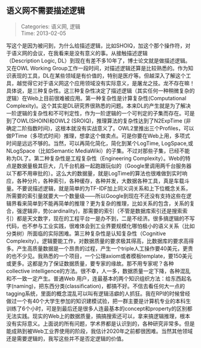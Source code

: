 语义网不需要描述逻辑
---
    
> Categories: 语义网, 逻辑  
> Time: 2013-02-05
    
写这个是因为被问到，为什么给描述逻辑，比如SHOIQ，加这个那个操作符，对于语义网的会议，在我看来是没有意义的事。从接触描述逻辑（Description Logic, DL）到现在有差不多10年了，博士论文就是做描述逻辑。又在OWL Working Group工作一段时间，对描述逻辑还算是比较熟悉的。作为知识表现的工具，DL在某些领域是有价值的，特别是医疗等。但越深入了解这个工具，越觉得它对于语义网这个应用领域没有实际意义，是屠龙之技。龙不存在嘛！具体说，是三种复杂性。这三种复杂性决定了描述逻辑（其实任何一种稍微复杂的逻辑）在Web上目前很难被应用。第一种复杂性是计算复杂性(Computational Complexity)。这个其实是DL研究界很熟悉的问题。本来DL的产生就是为了解决一阶逻辑的复杂性和不可判定性，作为一阶逻辑的一个可判定的子集而存在。可是到了OWL(SHOIN)和OWL2 (SROIQ)，推理算法的复杂性达到了N2ExpTime (非确定二阶指数时间)，这根本就没有实战意义了。OWL2里推出三个Profiles，可以做PTime（多项式时间）推理，想拿这个做卖点。可是你要在Web上用，多项式时间是远远不够的。当然，可以再简化简化，简化到某个LogTime, LogSpace,或 NLogSpace（比如Semantic MediaWiki）的子集。不过对那些子集，已经不能称为DL了。第二种复杂性是工程复杂性（Engineering Complexity）。Web的特点是数据量极其巨大，几千台机器一起跑跟玩似的（Google里调用两千台服务器以下都不用审批的）。这么大的数据量，就是LogTime的算法也很难做到实时响应，各种分片，各种索引，各种缓存，各种并发，大数据各种工具，真是车载斗量。不要说描述逻辑，就是简单的为TF-IDF加上同义词关系和上下位概念关系，所需要的索引量就要大一个数量级——所以Google到现在不还没有支持这些在逻辑界看来简单到不能再简单的推理？更为复杂的推理，比如关系的包含，关系的复合，强逻辑非，势(cardinality)，那需要的索引（不管是数据库索引还是搜索索引）都是天文数字，现在的工程平台一是办不到，二是不经济。很多搞逻辑的不写代码，也不参与工业实践，很难体会到工业界要规模化哪怕极小的语义关系（比如分类树）所面临的实际困难。第三种复杂性是认知复杂性（Cognitive Complexity）。逻辑要能工作，对数据质量的要求极其得高，比数据库的要求高得多。产生高质量数据是一个昂贵的过程，产生一个triple人工操作要40美元，更贵的也不少见。我熟悉的一个项目，一个公理axiom或者模板template，要150美元或更多。这都是为了保证数据质量，要专家的缘故。那不用专家呢？各种collective intelligence的方法。很不幸，人一多，数据质量一定下降，各种混乱和不一致一定产生。普通Web 用户，连最基本的两个知识组织方法：给东西起名字(naming)，把东西分类(classification)，都搞不好。不信去看任何大一点的tagging系统，里面的概念混乱可以叫有逻辑洁癖的人抓狂。我在RPI的时候曾经做过一个有40个大学生参加的知识建模试验，把一群主要是计算机专业的本科生训练了6个小时，可是到最后还是很多人连最基本的concept和property的区别都无法实践。现实的Web上的数据质量，搞搞搜索还可以，拿来搞逻辑推理，根本没有实际意义。上面说的所有问题，学术界都是认识到的，各种研究非常多。但是能成熟到被Web工业界使用的阶段，我估计2020年之前都很困难。当然其他领域还是需要逻辑的，我写这些并不是否定逻辑的价值。     
    